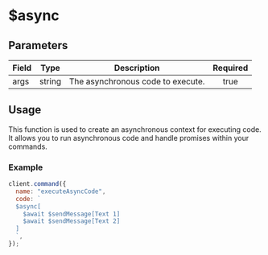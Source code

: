 # $async

## Parameters

| Field | Type   | Description                       | Required |
| ----- | ------ | --------------------------------- | :------: |
| args  | string | The asynchronous code to execute. |   true   |

## Usage

This function is used to create an asynchronous context for executing code. It allows you to run asynchronous code and handle promises within your commands.

### Example

```javascript
client.command({
  name: "executeAsyncCode",
  code: `
  $async[
    $await $sendMessage[Text 1]
    $await $sendMessage[Text 2]
  ]
  `,
});
```
